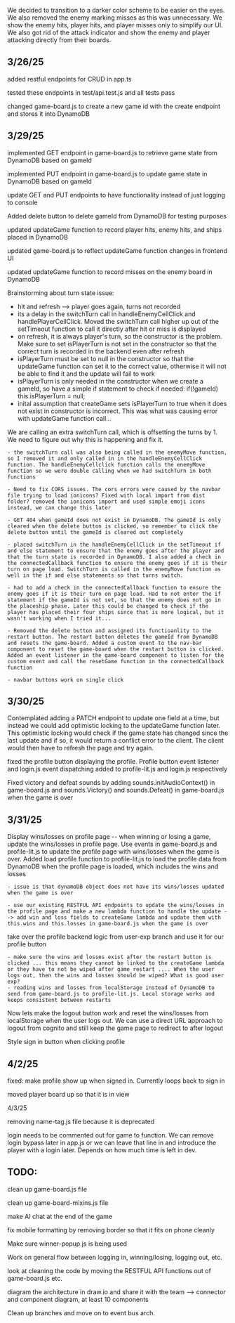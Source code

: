 We decided to transition to a darker color scheme to be easier on the eyes. We also removed the enemy marking misses as this was unnecessary. We show the enemy hits, player hits, and player misses only to simplify our UI. We also got rid of the attack indicator and show the enemy and player attacking directly from their boards.

## 3/26/25

added restful endpoints for CRUD in app.ts

tested these endpoints in test/api.test.js and all tests pass

changed game-board.js to create a new game id with the create endpoint
and stores it into DynamoDB

## 3/29/25

implemented GET endpoint in game-board.js to retrieve game state from DynamoDB based on gameId

implemented PUT endpoint in game-board.js to update game state in DynamoDB based on gameId

update GET and PUT endpoints to have functionality instead of just logging to console

Added delete button to delete gameId from DynamoDB for testing purposes

updated updateGame function to record player hits, enemy hits, and ships placed in DynamoDB

updated game-board.js to reflect updateGame function changes in frontend UI

updated updateGame function to record misses on the enemy board in DynamoDB

Brainstorming about turn state issue:

- hit and refresh --> player goes again, turns not recorded
- its a delay in the switchTurn call in handleEnemyCellClick and handlePlayerCellClick. Moved the switchTurn call higher up out of the setTimeout function to call it directly after hit or miss is displayed
- on refresh, it is always player's turn, so the constructor is the problem. Make sure to set isPlayerTurn is not set in the constructor so that the correct turn is recorded in the backend even after refresh
- isPlayerTurn must be set to null in the constructor so that the updateGame function can set it to the correct value, otherwise it will not be able to find it and the update will fail to work
- isPlayerTurn is only needed in the constructor when we create a gameId, so have a simple if statement to check if needed: if(!gameId) this.isPlayerTurn = null;
- inital assumption that createGame sets isPlayerTurn to true when it does not exist in constructor is incorrect. This was what was causing error with updateGame function call...

We are calling an extra switchTurn call, which is offsetting the turns by 1. We need to figure out why this is happening and fix it.

    - the switchTurn call was also being called in the enemyMove function, so I removed it and only called in in the handleEnemyCellClick function. The handleEnemyCellclick function calls the enemyMove function so we were double calling when we had switchTurn in both functions

    - Need to fix CORS issues. The cors errors were caused by the navbar file trying to load ionicons? Fixed with local import from dist folder? removed the ionicons import and used simple emoji icons instead, we can change this later

    - GET 404 when gameId does not exist in DynamoDB. The gameId is only cleared when the delete button is clicked, so remember to click the delete button until the gameId is cleared out completely

    - placed switchTurn in the handleEnemyCellClick in the setTimeout if and else statement to ensure that the enemy goes after the player and that the turn state is recorded in DynamoDB. I also added a check in the connectedCallback function to ensure the enemy goes if it is their turn on page load. SwitchTurn is called in the enemyMove function as well in the if and else statements so that turns switch.

    - had to add a check in the connectedCallback function to ensure the enemy goes if it is their turn on page load. Had to not enter the if statement if the gameId is not set, so that the enemy does not go in the placeship phase. Later this could be changed to check if the player has placed their four ships since that is more logical, but it wasn't working when I tried it...

    - Removed the delete button and assigned its functioanlity to the restart button. The restart button deletes the gameId from DynamoDB and resets the game-board. Added a custom event to the nav-bar component to reset the game-board when the restart button is clicked. Added an event listener in the game-board component to listen for the custom event and call the resetGame function in the connectedCallback function

    - navbar buttons work on single click

## 3/30/25

Contemplated adding a PATCH endpoint to update one field at a time, but instead we could add optimistic locking to the updateGame function later. This optimistic locking would check if the game state has changed since the last update and if so, it would return a conflict error to the client. The client would then have to refresh the page and try again.

fixed the profile button displaying the profile. Profile button event listener and login.js event dispatching added to profile-lit.js and login.js respectively

Fixed victory and defeat sounds by adding sounds.initAudioContext() in game-board.js and sounds.Victory() and sounds.Defeat() in game-board.js when the game is over

## 3/31/25

Display wins/losses on profile page -- when winning or losing a game, update the wins/losses in profile page. Use events in game-board.js and profile-lit.js to update the profile page with wins/losses when the game is over. Added load profile function to profile-lit.js to load the profile data from DynamoDB when the profile page is loaded, which includes the wins and losses

    - issue is that dynamoDB object does not have its wins/losses updated when the game is over

    - use our existing RESTFUL API endpoints to update the wins/losses in the profile page and make a new lambda function to handle the update --> add win and loss fields to createGame lambda and update them with this.wins and this.losses in game-board.js when the game is over

take over the profile backend logic from user-exp branch and use it for our profile button

    - make sure the wins and losses exist after the restart button is clicked ... this means they cannot be linked to the createGame lambda or they have to not be wiped after game restart .... When the user logs out, then the wins and losses should be wiped? What is good user exp?
    - reading wins and losses from localStorage instead of DynamoDB to send from game-board.js to profile-lit.js. Local storage works and keeps consistent between restarts

Now lets make the logout button work and reset the wins/losses from localStorage when the user logs out. We can use a direct URL approach to logout from cognito and still keep the game page to redirect to after logout

Style sign in button when clicking profile

## 4/2/25

fixed: make profile show up when signed in. Currently loops back to sign in

moved player board up so that it is in view


4/3/25 

removing name-tag.js file because it is deprecated 

login needs to be commented out for game to function. We can remove login bypass later in app.js or we can leave that line in and introduce the player with a login later. Depends on how much time is left in dev. 


## TODO:

clean up game-board.js file 

clean up game-board-mixins.js file  


make AI chat at the end of the game

fix mobile formatting by removing border so that it fits on phone cleanly

Make sure winner-popup.js is being used

Work on general flow between logging in, winning/losing, logging out, etc.

look at cleaning the code by moving the RESTFUL API functions out of game-board.js etc.

diagram the architecture in draw.io and share it with the team --> connector and component diagram, at least 10 components

Clean up branches and move on to event bus arch.
